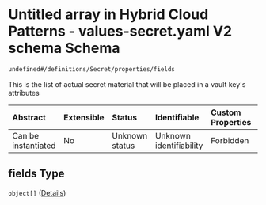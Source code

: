# Untitled array in Hybrid Cloud Patterns - values-secret.yaml V2 schema Schema

```txt
undefined#/definitions/Secret/properties/fields
```

This is the list of actual secret material that will be placed in a vault key's attributes

| Abstract            | Extensible | Status         | Identifiable            | Custom Properties | Additional Properties | Access Restrictions | Defined In                                                                              |
| :------------------ | :--------- | :------------- | :---------------------- | :---------------- | :-------------------- | :------------------ | :-------------------------------------------------------------------------------------- |
| Can be instantiated | No         | Unknown status | Unknown identifiability | Forbidden         | Allowed               | none                | [values-secrets.v2.schema.json\*](values-secrets.v2.schema.json "open original schema") |

## fields Type

`object[]` ([Details](values-secrets-definitions-field.md))
